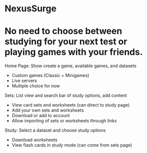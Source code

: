 # NexusSurge
# No need to choose between studying for your next test or playing games with your friends.

Home Page: Show create a game, available games, and datasets
 - Custom games (Classic + Minigames)
 - Live servers 
 - Multiple choice for now

Sets: List view and search bar of study options, add content
- View card sets and worksheets (can direct to study page)
- Add your own sets and worksheets 
- Download or add to account
- Allow importing of sets or worksheets through links

Study: Select a dataset and choose study options
- Download worksheets
- View flash cards in study mode (can come from sets page)

